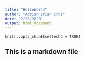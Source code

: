 ```yaml
---
title: "HelloWorld"
author: "Adrian Brian Cruz"
date: "2/28/2020"
output: html_document
---
```


```{r setup, include=FALSE}
knitr::opts_chunk$set(echo = TRUE)
```

## This is a markdown file

